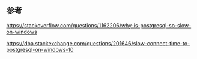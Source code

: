 

## 参考

https://stackoverflow.com/questions/1162206/why-is-postgresql-so-slow-on-windows

https://dba.stackexchange.com/questions/201646/slow-connect-time-to-postgresql-on-windows-10




